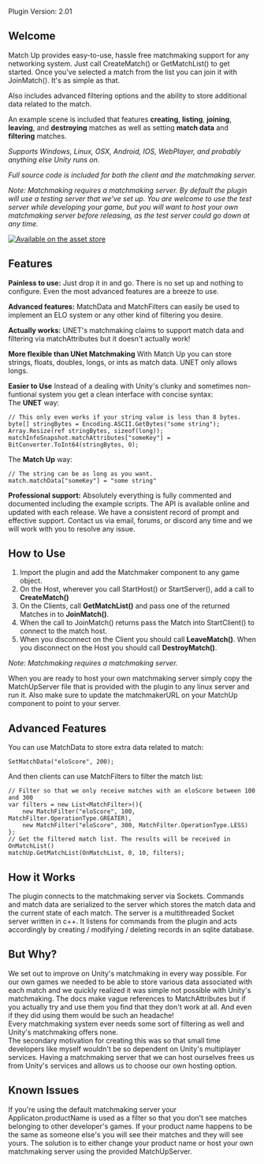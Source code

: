 Plugin Version: 2.01

## Welcome
Match Up provides easy-to-use, hassle free matchmaking support for any networking system. Just call CreateMatch() or GetMatchList() to get started. Once you've selected a match from the list you can join it with JoinMatch(). It's as simple as that.

Also includes advanced filtering options and the ability to store additional data related to the match.

An example scene is included that features **creating**, **listing**, **joining**, **leaving**, and **destroying** matches as well as setting **match data** and **filtering** matches.

*Supports Windows, Linux, OSX, Android, IOS, WebPlayer, and probably anything else Unity runs on.*

*Full source code is included for both the client and the matchmaking server.*

*Note: Matchmaking requires a matchmaking server. By default the plugin will use a testing server that we've set up. You are welcome to use the test server while developing your game, but you will want to host your own matchmaking server before releasing, as the test server could go down at any time.*

<a href="(https://www.assetstore.unity3d.com/#!/content/104411)">![Available on the asset store](http://grabblesgame.com/nat-traversal/docs/asset_store_button.png)</a>

## Features

**Painless to use:**
Just drop it in and go. There is no set up and nothing to configure. Even the most advanced features are a breeze to use.

**Advanced features:**
MatchData and MatchFilters can easily be used to implement an ELO system or any other kind of filtering you desire.

**Actually works:**
UNET's matchmaking claims to support match data and filtering via matchAttributes but it doesn't actually work!

**More flexible than UNet Matchmaking**
With Match Up you can store strings, floats, doubles, longs, or ints as match data. UNET only allows longs.

**Easier to Use**
Instead of a dealing with Unity's clunky and sometimes non-funtional system you get a clean interface with concise syntax:<br />
The **UNET** way:
```
// This only even works if your string value is less than 8 bytes.
byte[] stringBytes = Encoding.ASCII.GetBytes("some string");
Array.Resize(ref stringBytes, sizeof(long));
matchInfoSnapshot.matchAttributes["someKey"] = BitConverter.ToInt64(stringBytes, 0);
```
The **Match Up** way:
```
// The string can be as long as you want.
match.matchData["someKey"] = "some string"
```

**Professional support:**
Absolutely everything is fully commented and documented including the example scripts. The API is available online and updated with each release.
We have a consistent record of prompt and effective support. Contact us via email, forums, or discord any time and we will work with you to resolve any issue.

## How to Use
1. Import the plugin and add the Matchmaker component to any game object.
2. On the Host, wherever you call StartHost() or StartServer(), add a call to **CreateMatch()**
3. On the Clients, call **GetMatchList()** and pass one of the returned Matches in to **JoinMatch()**.
4. When the call to JoinMatch() returns pass the Match into StartClient() to connect to the match host.
5. When you disconnect on the Client you should call **LeaveMatch()**. When you disconnect on the Host you should call **DestroyMatch()**.

*Note: Matchmaking requires a matchmaking server.*

When you are ready to host your own matchmaking server simply copy the MatchUpServer file that is provided with the plugin to any linux server and run it. Also make sure to update the matchmakerURL on your MatchUp component to point to your server.

## Advanced Features
You can use MatchData to store extra data related to match:
```
SetMatchData("eloScore", 200);
```

And then clients can use MatchFilters to filter the match list:
```
// Filter so that we only receive matches with an eloScore between 100 and 300
var filters = new List<MatchFilter>(){
    new MatchFilter("eloScore", 100, MatchFilter.OperationType.GREATER),
    new MatchFilter("eloScore", 300, MatchFilter.OperationType.LESS)
};
// Get the filtered match list. The results will be received in OnMatchList()
matchUp.GetMatchList(OnMatchList, 0, 10, filters);
```

## How it Works
The plugin connects to the matchmaking server via Sockets. Commands and match data are serialized to the server which stores the match data and the current state of each match. The server is a multithreaded Socket server written in c++. It listens for commands from the plugin and acts accordingly by creating / modifying / deleting records in an sqlite database.

## But Why?
We set out to improve on Unity's matchmaking in every way possible. For our own games we needed to be able to store various data associated with each match and we quickly realized it was simple not possible with Unity's matchmaking.
The docs make vague references to MatchAttributes but if you actually try and use them you find that they don't work at all. And even if they did using them would be such an headache!<br/>
Every matchmaking system ever needs some sort of filtering as well and Unity's matchmaking offers none.<br />
The secondary motivation for creating this was so that small time developers like myself wouldn't be so dependent on Unity's multiplayer services. Having a matchmaking server that we can host ourselves frees us from Unity's services and allows us to choose our own hosting option.

## Known Issues
If you're using the default matchmaking server your Applicaton.productName is used as a filter so that you don't see matches belonging to other developer's games. If your product name happens to be the same as someone else's you will see their matches and they will see yours. 
The solution is to either change your product name or host your own matchmaking server using the provided MatchUpServer.
